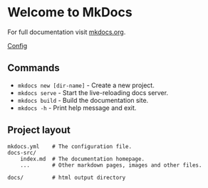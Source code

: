 # Welcome to MkDocs

For full documentation visit [mkdocs.org](https://www.mkdocs.org).

[Config](https://www.mkdocs.org/user-guide/configuration/)

## Commands

* `mkdocs new [dir-name]` - Create a new project.
* `mkdocs serve` - Start the live-reloading docs server.
* `mkdocs build` - Build the documentation site.
* `mkdocs -h` - Print help message and exit.


## Project layout

    mkdocs.yml    # The configuration file.
    docs-src/
        index.md  # The documentation homepage.
        ...       # Other markdown pages, images and other files.

    docs/         # html output directory
